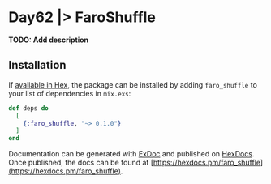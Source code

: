 # Day62 |> FaroShuffle

**TODO: Add description**

## Installation

If [available in Hex](https://hex.pm/docs/publish), the package can be installed
by adding `faro_shuffle` to your list of dependencies in `mix.exs`:

```elixir
def deps do
  [
    {:faro_shuffle, "~> 0.1.0"}
  ]
end
```

Documentation can be generated with [ExDoc](https://github.com/elixir-lang/ex_doc)
and published on [HexDocs](https://hexdocs.pm). Once published, the docs can
be found at [https://hexdocs.pm/faro_shuffle](https://hexdocs.pm/faro_shuffle).

